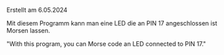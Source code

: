 Erstellt am 6.05.2024

Mit diesem Programm kann man eine LED die an PIN 17 angeschlossen ist Morsen lassen.

"With this program, you can Morse code an LED connected to PIN 17."
